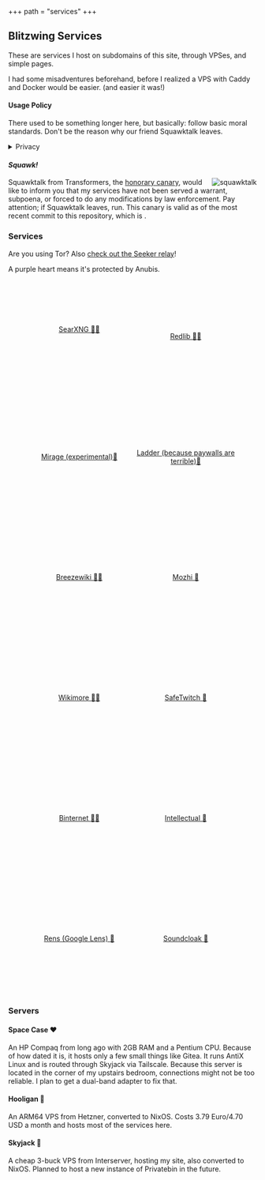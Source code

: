 +++
path = "services"
+++

<script src="https://code.iconify.design/iconify-icon/3.0.0/iconify-icon.min.js" defer></script>
Blitzwing Services
------------------

These are services I host on subdomains of this site, through VPSes, and simple pages.

I had some misadventures beforehand, before I realized a VPS with Caddy and Docker would be easier. (and easier it was!)
#### Usage Policy
There used to be something longer here, but basically: follow basic moral standards. Don't be the reason why our friend Squawktalk leaves.

<details><summary>Privacy</summary>
By design, I do not log your usage of the services at all. The only things I log related to them are anonymous analytics of visits to this page via Umami, which can not personally identify you and are used to benefit the services via checking if they're being served fairly.

Anubis logs your IP, but can not see what pages you actually visit.

For encrypted services, I don't even know what's in the paste/upload/etc. I can only respond to a takedown if you have the full URL.

For anything under frontends, takedown requests will be ignored as I have no control on what's on them. They're proxies.</details>

#### _Squawk!_

<span style="float:right;">![squawktalk](/squawktalk.png)</span> Squawktalk from Transformers, the [honorary canary](https://www.eff.org/deeplinks/2014/04/warrant-canary-faq), would like to inform you that my services have not been served a warrant, subpoena, or forced to do any modifications by law enforcement. Pay attention; if Squawktalk leaves, run. This canary is valid as of the most recent commit to this repository, which is <span id="commit-date"></span>.

### Services

Are you using Tor? Also <a href="https://seekers.blitzw.in/">check out the Seeker relay</a>!

A purple heart means it's protected by Anubis.

<div style="display:flex;flex-wrap:wrap;gap:1rem;justify-content:center;text-align:center;color:#eee;">
  <!-- Redlib: icon only, no label -->
    <a href="https://searxng.blitzw.in" target="_blank"
     style="width:200px;height:200px;display:flex;flex-direction:column;align-items:center;justify-content:center;">
    <iconify-icon icon="rivet-icons:magnifying-glass" style="font-size:8rem;" inline></iconify-icon>
    <span>SearXNG 💜💙</span>
  </a>    

  <a href="https://rl.blitzw.in" target="_blank"
     style="width:200px;height:200px;display:flex;flex-direction:column;align-items:center;justify-content:center;">
    <iconify-icon icon="mdi:reddit" style="font-size:8rem;" inline></iconify-icon>
    <span>Redlib 💜💙</span>
  </a>

  <a href="https://mirage.blitzw.in" target="_blank"
     style="width:200px;height:200px;display:flex;flex-direction:column;align-items:center;justify-content:center;">
    <span>Mirage (experimental)💙</span>
  </a>

  <a href="https://guest:ladd!r1234@ladder.blitzw.in" target="_blank"
     style="width:200px;height:200px;display:flex;flex-direction:column;align-items:center;justify-content:center;">
    <span>Ladder (because paywalls are terrible)💙</span>
  </a>  

  <a href="https://fan.blitzw.in" target="_blank"
     style="width:200px;height:200px;display:flex;flex-direction:column;align-items:center;justify-content:center;">
    <iconify-icon icon="picon:fandom" style="font-size:8rem;" inline></iconify-icon>
    <span>Breezewiki 💜💙</span>
  </a>   

  <!-- Mozhi -->
  <a href="https://moz.blitzw.in" target="_blank"
     style="width:200px;height:200px;display:flex;flex-direction:column;align-items:center;justify-content:center;">
    <iconify-icon icon="mdi:translate" style="font-size:8rem;" inline></iconify-icon>
    <span>Mozhi 💙</span>
  </a>

  <!-- Wikimore -->
  <a href="https://wikimore.blitzw.in" target="_blank"
     style="width:200px;height:200px;display:flex;flex-direction:column;align-items:center;justify-content:center;">
    <iconify-icon icon="mdi:wikipedia" style="font-size:8rem;" inline></iconify-icon>
    <span>Wikimore 💜💙</span>
  </a>

  <!-- SafeTwitch -->
  <a href="https://twitch.blitzw.in" target="_blank"
     style="width:200px;height:200px;display:flex;flex-direction:column;align-items:center;justify-content:center;">
    <iconify-icon icon="mdi:twitch" style="font-size:8rem;" inline></iconify-icon>
    <span>SafeTwitch 💙</span>
  </a>

  <!-- Binternet -->
  <a href="https://pin.blitzw.in" target="_blank"
     style="width:200px;height:200px;display:flex;flex-direction:column;align-items:center;justify-content:center;">
    <iconify-icon icon="mdi:pinterest" style="font-size:8rem;" inline></iconify-icon>
    <span>Binternet 💜💙</span>
  </a>

  <!-- Intellectual -->
  <a href="https://genius.blitzw.in" target="_blank"
     style="width:200px;height:200px;display:flex;flex-direction:column;align-items:center;justify-content:center;">
    <iconify-icon icon="mdi:lightbulb-outline" style="font-size:8rem;" inline></iconify-icon>
    <span>Intellectual 💙</span>
  </a>

  <a href="https://rens.blitzw.in" target="_blank"
     style="width:200px;height:200px;display:flex;flex-direction:column;align-items:center;justify-content:center;">
    <span>Rens (Google Lens) 💙</span>
  </a>

  <a href="https://guest:soundcloud@sc.blitzw.in" target="_blank"
     style="width:200px;height:200px;display:flex;flex-direction:column;align-items:center;justify-content:center;">
    <span>Soundcloak 💙</span>
  </a>
  </a>
</div>


### Servers
#### Space Case ❤️
An HP Compaq from long ago with 2GB RAM and a Pentium CPU. Because of how dated it is, it hosts only a few small things like Gitea. It runs AntiX Linux and is routed through Skyjack via Tailscale. Because this server is located in the corner of my upstairs bedroom, connections might not be too reliable. I plan to get a dual-band adapter to fix that.
#### Hooligan 💙
An ARM64 VPS from Hetzner, converted to NixOS. Costs 3.79 Euro/4.70 USD a month and hosts most of the services here.
#### Skyjack 🧡
A cheap 3-buck VPS from Interserver, hosting my site, also converted to NixOS. Planned to host a new instance of Privatebin in the future.
<script src="/js/canarydate.js" defer></script>
